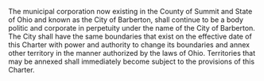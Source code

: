 The municipal corporation now existing in the County of Summit and State of Ohio and known as the City of Barberton, shall continue to be a body politic and corporate in perpetuity under the name of the City of Barberton.
The City shall have the same boundaries that exist on the effective date of this Charter with power and authority to change its boundaries and annex other territory in the manner authorized by the laws of Ohio. Territories that may be annexed shall immediately become subject to the provisions of this Charter.